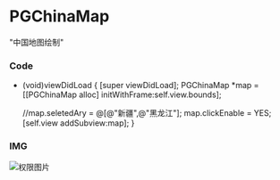 # PGChinaMap
"中国地图绘制"

### Code

- (void)viewDidLoad {
    [super viewDidLoad];
    PGChinaMap *map = [[PGChinaMap alloc] initWithFrame:self.view.bounds];
    
    //map.seletedAry = @[@"新疆",@"黑龙江"];
    map.clickEnable = YES;
    [self.view addSubview:map];
}


### IMG
![权限图片](https://ws4.sinaimg.cn/large/006tNbRwly1fwjbkye00wj30o21bcjxa.jpg)
